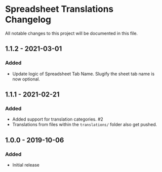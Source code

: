 # Spreadsheet Translations Changelog

All notable changes to this project will be documented in this file.

## 1.1.2 - 2021-03-01
### Added
- Update logic of Spreadsheet Tab Name. Slugify the sheet tab name is now optional. 

## 1.1.1 - 2021-02-21
### Added
- Added support for translation categories. #2
- Translations from files within the `translations/` folder also get pushed.

## 1.0.0 - 2019-10-06
### Added
- Initial release

